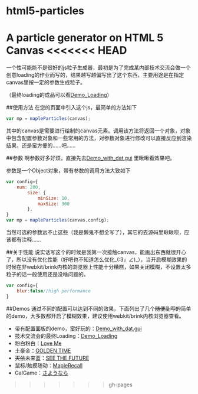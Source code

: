 # html5-particles
A particle generator on HTML 5 Canvas 
<<<<<<< HEAD
=======

一个性可能能不是很好的js粒子生成器，最初是为了完成某内部技术交流会做一个创意loading的作业而写的，结果越写越偏写出了这个东西，主要用途是在指定canvas里按一定的参数生成粒子。

（最终loading的成品可以看[Demo_Loading](http://maplerecall.github.io/html5-particles/demos/demo_1.html)）

##使用方法
在您的页面中引入这个js，最简单的方法如下
```js
var mp = mapleParticles(canvas);
```
其中的canvas是需要进行绘制的canvas元素。调用该方法将返回一个对象，对象中包含配置参数对象和一些常用的方法，对参数对象进行修改可以直接反应到渲染结果，还是蛮方便的……吧……

##参数
啊参数好多好烦，直接先去[Demo_with_dat.gui](http://maplerecall.github.io/html5-particles/demos/demo.html)
里瞅瞅看效果吧。

参数是一个Object对象，带有参数的调用方法大致如下
```js
var config={
	num: 200,
        size: {
            minSize: 10,
            maxSize: 300
        },
}
var mp = mapleParticles(canvas,config);
```

当然可选的参数远不止这些（我是懒鬼不想全写了），其它的去源码里瞅瞅呗，应该都有注释……

##关于性能
说实话写这个的时候是我第一次接触canvas，能画出东西就很开心了，所以没有优化性能（好吧也不知道怎么优化\_(:3」∠)_），当开启模糊效果的时候在非webkit/brink内核的浏览器上性能十分糟糕，如果关闭模糊，不设置太多粒子的话一般使用还是没啥问题的。
```js
var config={
	blur:false//high performance
}
```
##Demos
通过不同的配置可以达到不同的效果，下面列出了几个<del>随便乱写的</del>简单的demo，大多数都开启了模糊效果，建议使用webkit/brink内核浏览器查看。
* 带有配置面板的demo，蛮好玩的：[Demo_with_dat.gui](http://maplerecall.github.io/html5-particles/demos/demo.html)
* 技术交流会的最终Loading：[Demo_Loading](http://maplerecall.github.io/html5-particles/demos/demo_1.html)
* 粉白粉白：[Love Me](http://maplerecall.github.io/html5-particles/demos/demo_2.html)
* 土豪金：[GOLDEN TIME](http://maplerecall.github.io/html5-particles/demos/demo_3.html)
* <del>天依</del>未来蓝：[SEE THE FUTURE](http://maplerecall.github.io/html5-particles/demos/demo_4.html)
* 鼠标/触摸随动：[MapleRecall](http://maplerecall.github.io/html5-particles/demos/demo_5.html)
* GalGame：[さようなら](http://maplerecall.github.io/html5-particles/demos/demo_7.html)
>>>>>>> gh-pages
